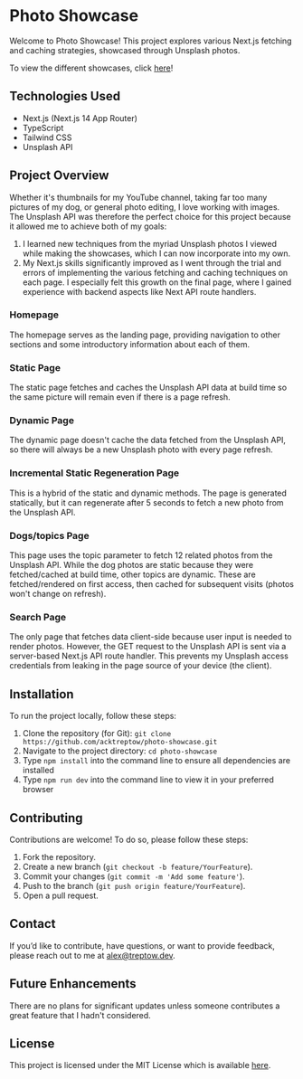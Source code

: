 # Photo Showcase

Welcome to Photo Showcase! This project explores various Next.js fetching and caching strategies, showcased through Unsplash photos.

To view the different showcases, click [here](https://photo-showcase-theta.vercel.app/)!

## Technologies Used

- Next.js (Next.js 14 App Router)
- TypeScript
- Tailwind CSS
- Unsplash API

## Project Overview

Whether it's thumbnails for my YouTube channel, taking far too many pictures of my dog, or general photo editing, I love working with images. The Unsplash API was therefore the perfect choice for this project because it allowed me to achieve both of my goals:

1. I learned new techniques from the myriad Unsplash photos I viewed while making the showcases, which I can now incorporate into my own.
2. My Next.js skills significantly improved as I went through the trial and errors of implementing the various fetching and caching techniques on each page. I especially felt this growth on the final page, where I gained experience with backend aspects like Next API route handlers.

### Homepage

The homepage serves as the landing page, providing navigation to other sections and some introductory information about each of them.

### Static Page

The static page fetches and caches the Unsplash API data at build time so the same picture will remain even if there is a page refresh.

### Dynamic Page

The dynamic page doesn't cache the data fetched from the Unsplash API, so there will always be a new Unsplash photo with every page refresh.

### Incremental Static Regeneration Page

This is a hybrid of the static and dynamic methods. The page is generated statically, but it can regenerate after 5 seconds to fetch a new photo from the Unsplash API.

### Dogs/topics Page

This page uses the topic parameter to fetch 12 related photos from the Unsplash API. While the dog photos are static because they were fetched/cached at build time, other topics are dynamic. These are fetched/rendered on first access, then cached for subsequent visits (photos won't change on refresh).

### Search Page

The only page that fetches data client-side because user input is needed to render photos. However, the GET request to the Unsplash API is sent via a server-based Next.js API route handler. This prevents my Unsplash access credentials from leaking in the page source of your device (the client).

## Installation

To run the project locally, follow these steps:

1. Clone the repository (for Git): `git clone https://github.com/acktreptow/photo-showcase.git`
2. Navigate to the project directory: `cd photo-showcase`
3. Type `npm install` into the command line to ensure all dependencies are installed
4. Type `npm run dev` into the command line to view it in your preferred browser

## Contributing

Contributions are welcome! To do so, please follow these steps:

1. Fork the repository.
2. Create a new branch (`git checkout -b feature/YourFeature`).
3. Commit your changes (`git commit -m 'Add some feature'`).
4. Push to the branch (`git push origin feature/YourFeature`).
5. Open a pull request.

## Contact

If you’d like to contribute, have questions, or want to provide feedback, please reach out to me at [alex@treptow.dev](mailto:alex@treptow.dev).

## Future Enhancements

There are no plans for significant updates unless someone contributes a great feature that I hadn't considered.

## License

This project is licensed under the MIT License which is available [here](https://opensource.org/license/MIT).
